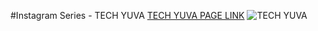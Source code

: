#Instagram Series - TECH YUVA
[TECH YUVA PAGE LINK](https://instagram.com/tech.yuva)
![TECH YUVA](https://github.com/asrrocks/Instagram-Tech-Page-Series/blob/master/HTML/Day1/logo.png)

